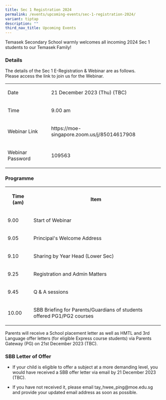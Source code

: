 ```yaml
---
title: Sec 1 Registration 2024
permalink: /events/upcoming-events/sec-1-registration-2024/
variant: tiptap
description: ""
third_nav_title: Upcoming Events
---
```

<p>Temasek Secondary School warmly welcomes all incoming 2024 Sec 1 students to our Temasek Family!</p><h3>Details</h3><p>The details of the Sec 1 E-Registration &amp; Webinar are as follows.<br>Please access the link to join us for the Webinar.<br></p><table><tbody><tr><td rowspan="1" colspan="1"><p>Date</p></td><td rowspan="1" colspan="1"><p>21 December 2023 (Thu) (TBC)</p></td></tr><tr><td rowspan="1" colspan="1"><p>Time</p></td><td rowspan="1" colspan="1"><p>9.00 am</p></td></tr><tr><td rowspan="1" colspan="1"><p>Webinar Link</p></td><td rowspan="1" colspan="1"><p>https://moe-singapore.zoom.us/j/85014617908</p></td></tr><tr><td rowspan="1" colspan="1"><p>Webinar Password</p></td><td rowspan="1" colspan="1"><p>109563</p></td></tr></tbody></table><h3>Programme</h3><table><tbody><tr><th rowspan="1" colspan="1"><p>Time (am)</p></th><th rowspan="1" colspan="1"><p>Item</p></th></tr><tr><td rowspan="1" colspan="1"><p>9.00</p></td><td rowspan="1" colspan="1"><p>Start of Webinar</p></td></tr><tr><td rowspan="1" colspan="1"><p>9.05</p></td><td rowspan="1" colspan="1"><p>Principal's Welcome Address</p></td></tr><tr><td rowspan="1" colspan="1"><p>9.10</p></td><td rowspan="1" colspan="1"><p>Sharing by Year Head (Lower Sec) </p></td></tr><tr><td rowspan="1" colspan="1"><p>9.25</p></td><td rowspan="1" colspan="1"><p>Registration and Admin Matters </p></td></tr><tr><td rowspan="1" colspan="1"><p>9.45</p></td><td rowspan="1" colspan="1"><p>Q &amp; A sessions</p></td></tr><tr><td rowspan="1" colspan="1"><p>10.00</p></td><td rowspan="1" colspan="1"><p>SBB Briefing for Parents/Guardians of students offered PG1/PG2 courses</p></td></tr></tbody></table><p>Parents will receive a School placement letter as well as HMTL and 3rd Language offer letters (for eligible Express course students) via Parents Gateway (PG) on 21st December 2023 (TBC).</p><h3>SBB Letter of Offer</h3><ul data-tight="true" class="tight"><li><p>If your child is eligible to offer a subject at a more demanding level, you would have received a SBB offer letter via email by 21 December 2023 (TBC).</p></li><li><p>If you have not received it, please email tay_hwee_ping@moe.edu.sg and provide your updated email address as soon as possible.</p></li></ul><p></p>